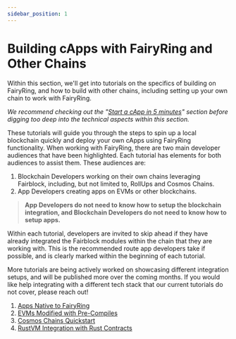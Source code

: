 ```yaml
---
sidebar_position: 1
---
```

# Building cApps with FairyRing and Other Chains

Within this section, we'll get into tutorials on the specifics of building on FairyRing, and how to build with other chains, including setting up your own chain to work with FairyRing.

_We recommend checking out the "[Start a cApp in 5 minutes](../start-a-capp-in-5-minutes/)" section before digging too deep into the technical aspects within this section._

These tutorials will guide you through the steps to spin up a local blockchain quickly and deploy your own cApps using FairyRing functionality. When working with FairyRing, there are two main developer audiences that have been highlighted. Each tutorial has elements for both audiences to assist them. These audiences are:

1. Blockchain Developers working on their own chains leveraging Fairblock, including, but not limited to, RollUps and Cosmos Chains.
2. App Developers creating apps on EVMs or other blockchains.

> **App Developers do not need to know how to setup the blockchain integration, and Blockchain Developers do not need to know how to setup apps.**

Within each tutorial, developers are invited to skip ahead if they have already integrated the Fairblock modules within the chain that they are working with. This is the recommended route app developers take if possible, and is clearly marked within the beginning of each tutorial.

More tutorials are being actively worked on showcasing different integration setups, and will be published more over the coming months. If you would like help integrating with a different tech stack that our current tutorials do not cover, please reach out!

1. [Apps Native to FairyRing](./fairyring/)
2. [EVMs Modified with Pre-Compiles](./evms/evms.md)
3. [Cosmos Chains Quickstart](./cosmos/cosmos_quickstarts.md)
4. [RustVM Integration with Rust Contracts](./Arbitrum/stylus_rustvm.md)